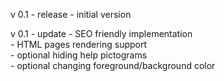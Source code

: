 v 0.1 - release
    - initial version  
    
v 0.1 - update
    - SEO friendly implementation  
    - HTML pages rendering support  
    - optional hiding help pictograms  
    - optional changing foreground/background color  

